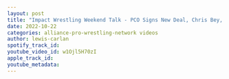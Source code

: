```yaml
---
layout: post
title: "Impact Wrestling Weekend Talk - PCO Signs New Deal, Chris Bey, Brian Hebner and More!"
date: 2022-10-22
categories: alliance-pro-wrestling-network videos
author: lewis-carlan
spotify_track_id: 
youtube_video_id: w1Ojl5H70zI
apple_track_id: 
youtube_metadata: 
---
```

